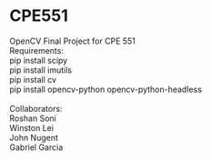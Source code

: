 # CPE551
OpenCV Final Project for CPE 551\
Requirements:\
pip install scipy\
pip install imutils\
pip install cv\
pip install opencv-python opencv-python-headless\
\
Collaborators:\
Roshan Soni\
Winston Lei\
John Nugent\
Gabriel Garcia

